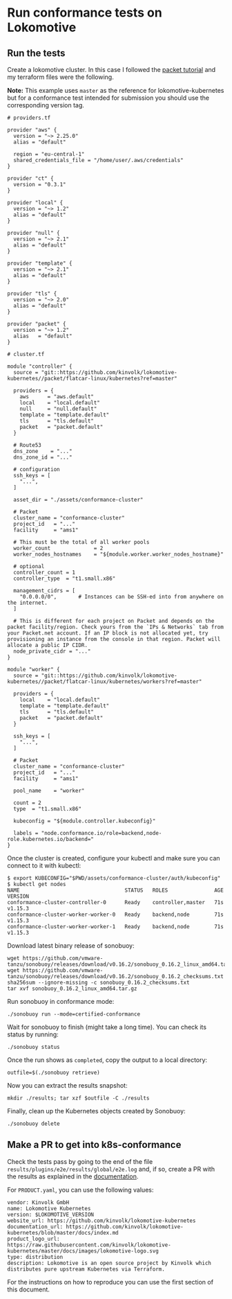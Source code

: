 # Run conformance tests on Lokomotive

## Run the tests

Create a lokomotive cluster. In this case I followed the [packet tutorial](../flatcar-linux/packet.md) and my terraform files were the following.

**Note:** This example uses `master` as the reference for lokomotive-kubernetes but for a conformance test intended for submission you should use the corresponding version tag.

```hcl
# providers.tf

provider "aws" {
  version = "~> 2.25.0"
  alias = "default"

  region = "eu-central-1"
  shared_credentials_file = "/home/user/.aws/credentials"
}

provider "ct" {
  version = "0.3.1"
}

provider "local" {
  version = "~> 1.2"
  alias = "default"
}

provider "null" {
  version = "~> 2.1"
  alias = "default"
}

provider "template" {
  version = "~> 2.1"
  alias = "default"
}

provider "tls" {
  version = "~> 2.0"
  alias = "default"
}

provider "packet" {
  version = "~> 1.2"
  alias   = "default"
}
```

```hcl
# cluster.tf

module "controller" {
  source = "git::https://github.com/kinvolk/lokomotive-kubernetes//packet/flatcar-linux/kubernetes?ref=master"

  providers = {
    aws      = "aws.default"
    local    = "local.default"
    null     = "null.default"
    template = "template.default"
    tls      = "tls.default"
    packet   = "packet.default"
  }

  # Route53
  dns_zone    = "..."
  dns_zone_id = "..."

  # configuration
  ssh_keys = [
    "...",
  ]

  asset_dir = "./assets/conformance-cluster"

  # Packet
  cluster_name = "conformance-cluster"
  project_id   = "..."
  facility     = "ams1"

  # This must be the total of all worker pools
  worker_count              = 2
  worker_nodes_hostnames    = "${module.worker.worker_nodes_hostname}"

  # optional
  controller_count = 1
  controller_type  = "t1.small.x86"

  management_cidrs = [
    "0.0.0.0/0",       # Instances can be SSH-ed into from anywhere on the internet.
  ]

  # This is different for each project on Packet and depends on the packet facility/region. Check yours from the `IPs & Networks` tab from your Packet.net account. If an IP block is not allocated yet, try provisioning an instance from the console in that region. Packet will allocate a public IP CIDR.
  node_private_cidr = "..."
}

module "worker" {
  source = "git::https://github.com/kinvolk/lokomotive-kubernetes//packet/flatcar-linux/kubernetes/workers?ref=master"

  providers = {
    local    = "local.default"
    template = "template.default"
    tls      = "tls.default"
    packet   = "packet.default"
  }

  ssh_keys = [
    "...",
  ]

  # Packet
  cluster_name = "conformance-cluster"
  project_id   = "..."
  facility     = "ams1"

  pool_name    = "worker"

  count = 2
  type  = "t1.small.x86"

  kubeconfig = "${module.controller.kubeconfig}"

  labels = "node.conformance.io/role=backend,node-role.kubernetes.io/backend="
}
```

Once the cluster is created, configure your kubectl and make sure you can connect to it with kubectl:

```
$ export KUBECONFIG="$PWD/assets/conformance-cluster/auth/kubeconfig"
$ kubectl get nodes
NAME                                  STATUS   ROLES               AGE   VERSION
conformance-cluster-controller-0      Ready    controller,master   71s   v1.15.3
conformance-cluster-worker-worker-0   Ready    backend,node        71s   v1.15.3
conformance-cluster-worker-worker-1   Ready    backend,node        71s   v1.15.3
```

Download latest binary release of sonobuoy:

```
wget https://github.com/vmware-tanzu/sonobuoy/releases/download/v0.16.2/sonobuoy_0.16.2_linux_amd64.tar.gz
wget https://github.com/vmware-tanzu/sonobuoy/releases/download/v0.16.2/sonobuoy_0.16.2_checksums.txt
sha256sum --ignore-missing -c sonobuoy_0.16.2_checksums.txt
tar xvf sonobuoy_0.16.2_linux_amd64.tar.gz
```

Run sonobuoy in conformance mode:

```
./sonobuoy run --mode=certified-conformance
```

Wait for sonobuoy to finish (might take a long time). You can check its status by running:

```
./sonobuoy status
```

Once the run shows as `completed`, copy the output to a local directory:

```
outfile=$(./sonobuoy retrieve)
```

Now you can extract the results snapshot:

```
mkdir ./results; tar xzf $outfile -C ./results
```

Finally, clean up the Kubernetes objects created by Sonobuoy:

```
./sonobuoy delete
```

## Make a PR to get into k8s-conformance

Check the tests pass by going to the end of the file `results/plugins/e2e/results/global/e2e.log` and, if so, create a PR with the results as explained in the [documentation](https://github.com/cncf/k8s-conformance/blob/master/instructions.md#uploading).

For `PRODUCT.yaml`, you can use the following values:

```
vendor: Kinvolk GmbH
name: Lokomotive Kubernetes
version: $LOKOMOTIVE_VERSION
website_url: https://github.com/kinvolk/lokomotive-kubernetes
documentation_url: https://github.com/kinvolk/lokomotive-kubernetes/blob/master/docs/index.md
product_logo_url: https://raw.githubusercontent.com/kinvolk/lokomotive-kubernetes/master/docs/images/lokomotive-logo.svg
type: distribution
description: Lokomotive is an open source project by Kinvolk which distributes pure upstream Kubernetes via Terraform.
```

For the instructions on how to reproduce you can use the first section of this document.
